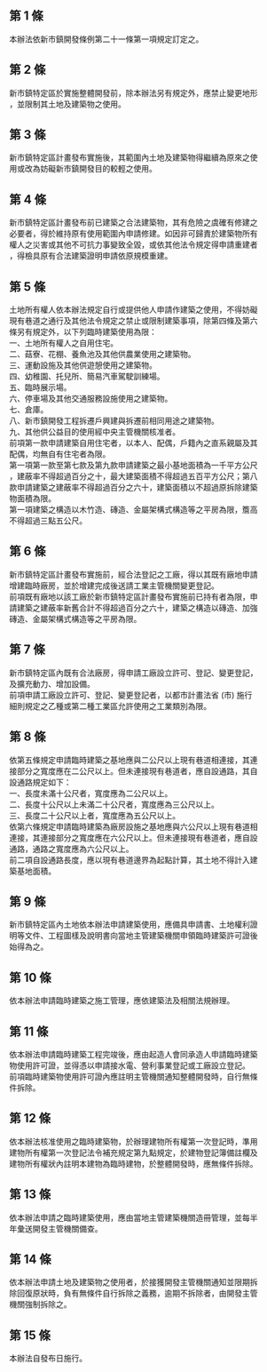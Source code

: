 第 1 條
-------
本辦法依新市鎮開發條例第二十一條第一項規定訂定之。

第 2 條
-------
新市鎮特定區於實施整體開發前，除本辦法另有規定外，應禁止變更地形  
，並限制其土地及建築物之使用。

第 3 條
-------
新市鎮特定區計畫發布實施後，其範圍內土地及建築物得繼續為原來之使  
用或改為妨礙新市鎮開發目的較輕之使用。

第 4 條
-------
新市鎮特定區計畫發布前已建築之合法建築物，其有危險之虞確有修建之  
必要者，得於維持原有使用範圍內申請修建。如因非可歸責於建築物所有  
權人之災害或其他不可抗力事變致全毀，或依其他法令規定得申請重建者  
，得檢具原有合法建築證明申請依原規模重建。

第 5 條
-------
土地所有權人依本辦法規定自行或提供他人申請作建築之使用，不得妨礙  
現有巷道之通行及其他法令規定之禁止或限制建築事項，除第四條及第六  
條另有規定外，以下列臨時建築使用為限：  
一、土地所有權人之自用住宅。  
二、菇寮、花棚、養魚池及其他供農業使用之建築物。  
三、運動設施及其他供遊憩使用之建築物。  
四、幼稚園、托兒所、簡易汽車駕駛訓練場。  
五、臨時展示場。  
六、停車場及其他交通服務設施使用之建築物。  
七、倉庫。  
八、新市鎮開發工程拆遷戶興建與拆遷前相同用途之建築物。  
九、其他供公益目的使用經中央主管機關核准者。  
前項第一款申請建築自用住宅者，以本人、配偶，戶籍內之直系親屬及其  
配偶，均無自有住宅者為限。  
第一項第一款至第七款及第九款申請建築之最小基地面積為一千平方公尺  
，建蔽率不得超過百分之十，最大建築面積不得超過五百平方公尺；第八  
款申請建築之建蔽率不得超過百分之六十，建築面積以不超過原拆除建築  
物面積為限。  
第一項建築之構造以木竹造、磚造、金屬架構式構造等之平房為限，簷高  
不得超過三點五公尺。

第 6 條
-------
新市鎮特定區計畫發布實施前，經合法登記之工廠，得以其既有廠地申請  
增建臨時廠房，並於增建完成後送請工業主管機關變更登記。  
前項既有廠地以該工廠於新市鎮特定區計畫發布實施前已持有者為限，申  
請建築之建蔽率新舊合計不得超過百分之六十，建築之構造以磚造、加強  
磚造、金屬架構式構造等之平房為限。

第 7 條
-------
新市鎮特定區內既有合法廠房，得申請工廠設立許可、登記、變更登記，  
及擴充動力、增加設備。  
前項申請工廠設立許可、登記、變更登記者，以都市計畫法省 (市) 施行  
細則規定之乙種或第二種工業區允許使用之工業類別為限。

第 8 條
-------
依第五條規定申請臨時建築之基地應與二公尺以上現有巷道相連接，其連  
接部分之寬度應在二公尺以上。但未連接現有巷道者，應自設通路，其自  
設通路規定如下：  
一、長度未滿十公尺者，寬度應為二公尺以上。  
二、長度十公尺以上未滿二十公尺者，寬度應為三公尺以上。  
三、長度二十公尺以上者，寬度應為五公尺以上。  
依第六條規定申請臨時建築為廠房設施之基地應與六公尺以上現有巷道相  
連接，其連接部分之寬度應在六公尺以上。但未連接現有巷道者，應自設  
通路，通路之寬度應為六公尺以上。  
前二項自設通路長度，應以現有巷道邊界為起點計算，其土地不得計入建  
築基地面積。

第 9 條
-------
新市鎮特定區內土地依本辦法申請建築使用，應備具申請書、土地權利證  
明等文件、工程圖樣及說明書向當地主管建築機關申領臨時建築許可證後  
始得為之。

第 10 條
--------
依本辦法申請臨時建築之施工管理，應依建築法及相關法規辦理。

第 11 條
--------
依本辦法申請臨時建築工程完竣後，應由起造人會同承造人申請臨時建築  
物使用許可證，並得憑以申請接水電、營利事業登記或工廠設立登記。  
前項臨時建築物使用許可證內應註明主管機關通知整體開發時，自行無條  
件拆除。

第 12 條
--------
依本辦法核准使用之臨時建築物，於辦理建物所有權第一次登記時，準用  
建物所有權第一次登記法令補充規定第九點規定，於建物登記簿備註欄及  
建物所有權狀內註明本建物為臨時建物，於整體開發時，應無條件拆除。

第 13 條
--------
依本辦法申請之臨時建築使用，應由當地主管建築機關造冊管理，並每半  
年彙送開發主管機關備查。

第 14 條
--------
依本辦法申請土地及建築物之使用者，於接獲開發主管機關通知並限期拆  
除回復原狀時，負有無條件自行拆除之義務，逾期不拆除者，由開發主管  
機關強制拆除之。

第 15 條
--------
本辦法自發布日施行。

